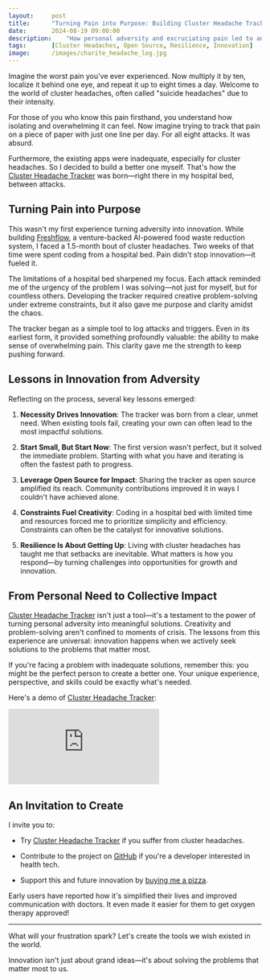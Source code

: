 ```yaml
---
layout:     post
title:      "Turning Pain into Purpose: Building Cluster Headache Tracker"
date:       2024-08-19 09:00:00
description:    "How personal adversity and excruciating pain led to an open-source solution for tracking cluster headaches."
tags:       [Cluster Headaches, Open Source, Resilience, Innovation]
image:      /images/charite_headache_log.jpg
---
```


Imagine the worst pain you've ever experienced. Now multiply it by ten, localize it behind one eye, and repeat it up to eight times a day. Welcome to the world of cluster headaches, often called "suicide headaches" due to their intensity.

For those of you who know this pain firsthand, you understand how isolating and overwhelming it can feel. Now imagine trying to track that pain on a piece of paper with just one line per day. For all eight attacks. It was absurd.

Furthermore, the existing apps were inadequate, especially for cluster headaches. So I decided to build a better one myself. That's how the [Cluster Headache Tracker][cht] was born—right there in my hospital bed, between attacks.

## Turning Pain into Purpose

This wasn't my first experience turning adversity into innovation. While building [Freshflow][freshflow], a venture-backed AI-powered food waste reduction system, I faced a 1.5-month bout of cluster headaches. Two weeks of that time were spent coding from a hospital bed. Pain didn't stop innovation—it fueled it.

The limitations of a hospital bed sharpened my focus. Each attack reminded me of the urgency of the problem I was solving—not just for myself, but for countless others. Developing the tracker required creative problem-solving under extreme constraints, but it also gave me purpose and clarity amidst the chaos.

The tracker began as a simple tool to log attacks and triggers. Even in its earliest form, it provided something profoundly valuable: the ability to make sense of overwhelming pain. This clarity gave me the strength to keep pushing forward.

## Lessons in Innovation from Adversity

Reflecting on the process, several key lessons emerged:

1. **Necessity Drives Innovation**: The tracker was born from a clear, unmet need. When existing tools fail, creating your own can often lead to the most impactful solutions.

2. **Start Small, But Start Now**: The first version wasn't perfect, but it solved the immediate problem. Starting with what you have and iterating is often the fastest path to progress.

3. **Leverage Open Source for Impact**: Sharing the tracker as open source amplified its reach. Community contributions improved it in ways I couldn't have achieved alone.

4. **Constraints Fuel Creativity**: Coding in a hospital bed with limited time and resources forced me to prioritize simplicity and efficiency. Constraints can often be the catalyst for innovative solutions.

5. **Resilience Is About Getting Up**: Living with cluster headaches has taught me that setbacks are inevitable. What matters is how you respond—by turning challenges into opportunities for growth and innovation.

## From Personal Need to Collective Impact

[Cluster Headache Tracker][cht] isn't just a tool—it's a testament to the power of turning personal adversity into meaningful solutions. Creativity and problem-solving aren't confined to moments of crisis. The lessons from this experience are universal: innovation happens when we actively seek solutions to the problems that matter most.

If you're facing a problem with inadequate solutions, remember this: you might be the perfect person to create a better one. Your unique experience, perspective, and skills could be exactly what's needed.

Here's a demo of [Cluster Headache Tracker][cht]:

<p>
  <iframe
    src="https://www.youtube.com/embed/4HlsqANZdv8?cc_load_policy=1&cc_lang_pref=en"
    title="Cluster Headache Tracker Demo"
    frameborder="0"
    allow="accelerometer; autoplay; clipboard-write; encrypted-media; gyroscope; picture-in-picture; web-share"
    allowfullscreen>
  </iframe>
</p>

## An Invitation to Create

I invite you to:

* Try [Cluster Headache Tracker][cht] if you suffer from cluster headaches.

* Contribute to the project on [GitHub][github] if you're a developer interested in health tech.

* Support this and future innovation by [buying me a pizza][pizza].

Early users have reported how it's simplified their lives and improved communication with doctors. It even made it easier for them to get oxygen therapy approved!

---

What will your frustration spark? Let's create the tools we wish existed in the world.

Innovation isn't just about grand ideas—it's about solving the problems that matter most to us.

[freshflow]: https://freshflow.ai
[cht]: https://clusterheadachetracker.com
[github]: https://github.com/crmne/cluster-headache-tracker
[pizza]: https://buymeacoffee.com/crmne
